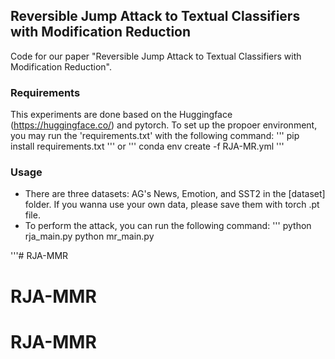 ## Reversible Jump Attack to Textual Classifiers with Modification Reduction
Code for our paper "Reversible Jump Attack to Textual Classifiers with Modification Reduction".
### Requirements
This experiments are done based on the Huggingface (https://huggingface.co/) and pytorch. To set up the propoer environment, you may run the 'requirements.txt' with the following command:
'''
pip install requirements.txt 
'''
or
'''
conda env create -f RJA-MR.yml
'''

### Usage
* There are three datasets: AG's News, Emotion, and SST2 in the [dataset] folder. If you wanna use your own data, please save them with torch .pt file.
* To perform the attack, you can run the following command:
'''
python rja_main.py
python mr_main.py

'''# RJA-MMR
# RJA-MMR
# RJA-MMR
